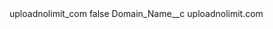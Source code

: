 <?xml version="1.0" encoding="UTF-8"?>
<CustomMetadata xmlns="http://soap.sforce.com/2006/04/metadata" xmlns:xsi="http://www.w3.org/2001/XMLSchema-instance" xmlns:xsd="http://www.w3.org/2001/XMLSchema">
    <label>uploadnolimit_com</label>
    <protected>false</protected>
    <values>
        <field>Domain_Name__c</field>
        <value xsi:type="xsd:string">uploadnolimit.com</value>
    </values>
</CustomMetadata>
